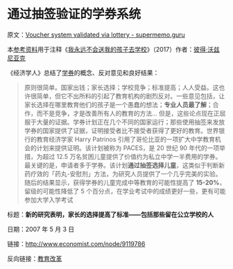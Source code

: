 # 通过抽签验证的学券系统

原文：[Voucher system validated via lottery - supermemo.guru](https://supermemo.guru/wiki/Voucher_system_validated_via_lottery)

本[参考资料](https://supermemo.guru/wiki/References)用于注释《[我永远不会送我的孩子去学校](https://supermemo.guru/wiki/Problem_of_Schooling)》（2017）作者：[彼得·沃兹尼亚克](https://supermemo.guru/wiki/Piotr_Wozniak)

《经济学人》总结了[学券](https://supermemo.guru/wiki/School_voucher)的概念、反对意见和良好结果：

> 原则很简单。国家出钱；家长选择；学校竞争；标准提高；人人受益。这也许很简单，但它不出所料的引起了教育机构的剧烈反对。一些意见包括，让家长选择在哪里教育他们的孩子是一个愚蠢的想法；**专业人员最了解**；合作，而不是竞争，才是改善所有人的教育的方法... 但是，这些论点现在正屈服于大量的证据。学券计划正在几个不同的国家运行；那些使用抽签来发放学券的国家提供了证据，证明接受者比不接受者获得了更好的教育。世界银行的教育经济学家 Harry Patrinos 引用了哥伦比亚的一项扩大中学教育机会的计划来提供证明。该计划被称为 PACES，是 20 世纪 90 年代的一项举措，为超过 12.5 万名贫困儿童提供了价值约为私立中学一半费用的学券。最关键的是，申请者多于学券。该计划**通过抽签选择儿童**，这类似于判断新药疗效的「药丸-安慰剂」方法，为研究人员提供了一个几乎完美的实验。随后的结果显示，获得学券的儿童完成中等教育的可能性提高了 **15-20%**，留级的可能性降低了 5 个百分点，在学业考试中的成绩更好一些，更有可能参加大学入学考试

标题：**新的研究表明，家长的选择提高了标准——包括那些留在公立学校的人**

日期：2007 年 5 月 3 日

链接：http://www.economist.com/node/9119786

反向链接：[教育改革](https://supermemo.guru/wiki/Education_reform)